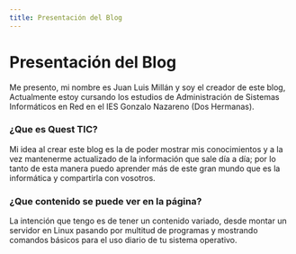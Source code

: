 ```yaml
---
title: Presentación del Blog
---
```

# Presentación del Blog
Me presento, mi nombre es Juan Luis Millán y soy el creador de este blog, Actualmente estoy cursando los estudios de Administración de Sistemas Informáticos en Red en el IES Gonzalo Nazareno (Dos Hermanas).


### ¿Que es Quest TIC?
Mi idea al crear este blog es la de poder mostrar mis conocimientos y a la vez mantenerme actualizado de la información que sale día a día; por lo tanto de esta manera puedo aprender más de este gran mundo que es la informática y compartirla con vosotros.

### ¿Que contenido se puede ver en la página?
La intención que tengo es de tener un contenido variado, desde montar un servidor en Linux pasando por multitud de programas y mostrando comandos básicos para el uso diario de tu sistema operativo.
